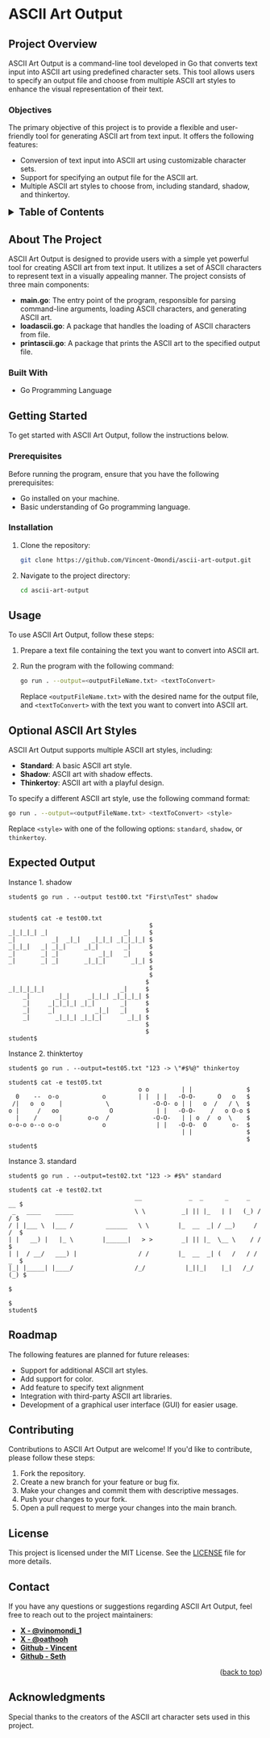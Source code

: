 # ASCII Art Output

## Project Overview

ASCII Art Output is a command-line tool developed in Go that converts text input into ASCII art using predefined character sets. This tool allows users to specify an output file and choose from multiple ASCII art styles to enhance the visual representation of their text.

### Objectives

The primary objective of this project is to provide a flexible and user-friendly tool for generating ASCII art from text input. It offers the following features:

- Conversion of text input into ASCII art using customizable character sets.
- Support for specifying an output file for the ASCII art.
- Multiple ASCII art styles to choose from, including standard, shadow, and thinkertoy.


<!-- TABLE OF CONTENTS -->
<details>
  <summary style="font-weight: bold; font-size: 1.4em;" >Table of Contents</summary>
  <ol>
    <li>
      <a href="#about-the-project">About The Project</a>
      <ul>
        <li><a href="#built-with">Built With</a></li>
      </ul>
    </li>
    <li>
      <a href="#getting-started">Getting Started</a>
      <ul>
        <li><a href="#prerequisites">Prerequisites</a></li>
        <li><a href="#installation">Installation</a></li>
      </ul>
    </li>
    <li><a href="#usage">Usage</a></li>
    <li><a href="#optional-ascii-art-styles">Optional ASCII Art Styles</a></li>
    <li><a href="#roadmap">Roadmap</a></li>
    <li><a href="#contributing">Contributing</a></li>
    <li><a href="#license">License</a></li>
    <li><a href="#contact">Contact</a></li>
    <li><a href="#acknowledgments">Acknowledgments</a></li>
  </ol>
</details>


## About The Project

ASCII Art Output is designed to provide users with a simple yet powerful tool for creating ASCII art from text input. It utilizes a set of ASCII characters to represent text in a visually appealing manner. The project consists of three main components:

- **main.go**: The entry point of the program, responsible for parsing command-line arguments, loading ASCII characters, and generating ASCII art.
- **loadascii.go**: A package that handles the loading of ASCII characters from file.
- **printascii.go**: A package that prints the ASCII art to the specified output file.

### Built With

- Go Programming Language

## Getting Started

To get started with ASCII Art Output, follow the instructions below.

### Prerequisites

Before running the program, ensure that you have the following prerequisites:

- Go installed on your machine.
- Basic understanding of Go programming language.

### Installation

1. Clone the repository:

    ```sh
    git clone https://github.com/Vincent-Omondi/ascii-art-output.git
    ```

2. Navigate to the project directory:

    ```sh
    cd ascii-art-output
    ```

## Usage

To use ASCII Art Output, follow these steps:

1. Prepare a text file containing the text you want to convert into ASCII art.

2. Run the program with the following command:

    ```sh
    go run . --output=<outputFileName.txt> <textToConvert>
    ```

    Replace `<outputFileName.txt>` with the desired name for the output file, and `<textToConvert>` with the text you want to convert into ASCII art.

## Optional ASCII Art Styles

ASCII Art Output supports multiple ASCII art styles, including:

- **Standard**: A basic ASCII art style.
- **Shadow**: ASCII art with shadow effects.
- **Thinkertoy**: ASCII art with a playful design.

To specify a different ASCII art style, use the following command format:

```sh
go run . --output=<outputFileName.txt> <textToConvert> <style>
```

Replace `<style>` with one of the following options: `standard`, `shadow`, or `thinkertoy`.

## Expected Output

Instance 1. shadow 
```
student$ go run . --output test00.txt "First\nTest" shadow
```

```

student$ cat -e test00.txt
                                       $
_|_|_|_| _|                     _|     $
_|          _|  _|_|   _|_|_| _|_|_|_| $
_|_|_|   _| _|_|     _|_|       _|     $
_|       _| _|           _|_|   _|     $
_|       _| _|       _|_|_|       _|_| $
                                       $
                                       $
                                      $
_|_|_|_|_|                     _|     $
    _|       _|_|     _|_|_| _|_|_|_| $
    _|     _|_|_|_| _|_|       _|     $
    _|     _|           _|_|   _|     $
    _|       _|_|_| _|_|_|       _|_| $
                                      $
                                      $
student$
```

Instance 2. thinktertoy

```
student$ go run . --output=test05.txt "123 -> \"#$%@" thinkertoy
```

```
student$ cat -e test05.txt
                                    o o         | |               $
  0    --  o-o            o         | |  | |   -O-O-      O   o   $
 /|   o  o    |            \            -O-O- o | |   o  /   / \  $
o |     /   oo              O            | |   -O-O-    /   o O-o $
  |    /      |       o-o  /            -O-O-   | | o  /  o  \    $
o-o-o o--o o-o            o              | |   -O-O-  O       o-  $
                                                | |               $
                                                                  $
student$

```

Instance 3. standard

```
student$ go run . --output=test02.txt "123 -> #$%" standard
```

```
student$ cat -e test02.txt
                                   __             _  _      _     _   __ $
 _   ____    _____                 \ \          _| || |_   | |   (_) / / $
/ | |___ \  |___ /         ______   \ \        |_  __  _| / __)     / /  $
| |   __) |   |_ \        |______|   > >        _| || |_  \__ \    / /   $
| |  / __/   ___) |                 / /        |_  __  _| (   /   / / _  $
|_| |_____| |____/                 /_/           |_||_|    |_|   /_/ (_) $
                                                                         $
                                                                         $
student$

```
## Roadmap

The following features are planned for future releases:

- Support for additional ASCII art styles.
- Add support for color.
- Add feature to specify text alignment
- Integration with third-party ASCII art libraries.
- Development of a graphical user interface (GUI) for easier usage.

## Contributing

Contributions to ASCII Art Output are welcome! If you'd like to contribute, please follow these steps:

1. Fork the repository.
2. Create a new branch for your feature or bug fix.
3. Make your changes and commit them with descriptive messages.
4. Push your changes to your fork.
5. Open a pull request to merge your changes into the main branch.

## License

This project is licensed under the MIT License. See the [LICENSE](LICENSE) file for more details.

## Contact

If you have any questions or suggestions regarding ASCII Art Output, feel free to reach out to the project maintainers:


- **[X - @vinomondi_1](https://x.com/vinomondi_1)**
- **[X - @oathooh](https://x.com/oathooh)**
- **[Github - Vincent](https://github.com/Vincent-Omondi/)**
- **[Github - Seth](https://github.com/Athooh)**

<p align="right">(<a href="#project-overview">back to top</a>)</p>


## Acknowledgments

Special thanks to the creators of the ASCII art character sets used in this project.

